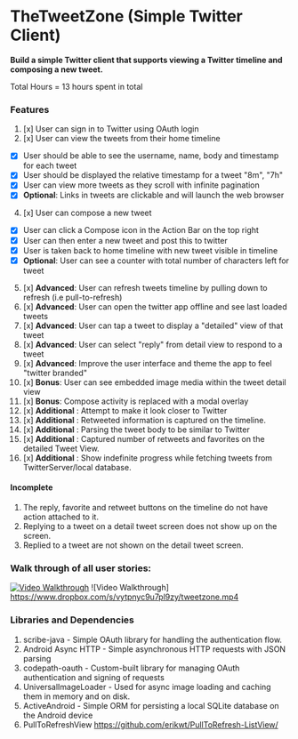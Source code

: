 # TheTweetZone (Simple Twitter Client)

**Build a simple Twitter client that supports viewing a Twitter timeline and composing a new tweet.**

Total Hours = 13 hours spent in total
### Features
1. [x] User can sign in to Twitter using OAuth login
3. [x] User can view the tweets from their home timeline
 * [x] User should be able to see the username, name, body and timestamp for each tweet
 * [x] User should be displayed the relative timestamp for a tweet "8m", "7h"
 * [x] User can view more tweets as they scroll with infinite pagination
 * [x] **Optional**: Links in tweets are clickable and will launch the web browser
4. [x] User can compose a new tweet
 * [x] User can click a Compose icon in the Action Bar on the top right
 * [x] User can then enter a new tweet and post this to twitter
 * [x] User is taken back to home timeline with new tweet visible in timeline
 * [x] **Optional**: User can see a counter with total number of characters left for tweet
5. [x] **Advanced**: User can refresh tweets timeline by pulling down to refresh (i.e pull-to-refresh)
6. [x] **Advanced**: User can open the twitter app offline and see last loaded tweets
7. [x] **Advanced**: User can tap a tweet to display a "detailed" view of that tweet
8. [x] **Advanced**: User can select "reply" from detail view to respond to a tweet
9. [x] **Advanced**: Improve the user interface and theme the app to feel "twitter branded"
10. [x] **Bonus**: User can see embedded image media within the tweet detail view
11. [x] **Bonus**: Compose activity is replaced with a modal overlay
12. [x] **Additional** : Attempt to make it look closer to Twitter
13. [x] **Additional** : Retweeted information is captured on the timeline.
14. [x] **Additional** : Parsing the tweet body to be similar to Twitter
15. [x] **Additional** : Captured number of retweets and favorites on the detailed Tweet View.
16. [x] **Additional** : Show indefinite progress while fetching tweets from TwitterServer/local database.


#### Incomplete
1. The reply, favorite and retweet buttons on the timeline do not have action attached to it.
2. Replying to a tweet on a detail tweet screen does not show up on the screen.
3. Replied to a tweet are not shown on the detail tweet screen.

### Walk through of all user stories:

[![Video Walkthrough](https://raw.github.com/rajab57/TheTweetZone/assets/HomeScreen.png)](https://www.dropbox.com/s/vytpnyc9u7pl9zy/tweetzone.mp4)
![Video Walkthrough] https://www.dropbox.com/s/vytpnyc9u7pl9zy/tweetzone.mp4

### Libraries and Dependencies 
1. scribe-java - Simple OAuth library for handling the authentication flow.
2. Android Async HTTP - Simple asynchronous HTTP requests with JSON parsing
3. codepath-oauth - Custom-built library for managing OAuth authentication and signing of requests
4. UniversalImageLoader - Used for async image loading and caching them in memory and on disk.
5. ActiveAndroid - Simple ORM for persisting a local SQLite database on the Android device
6. PullToRefreshView https://github.com/erikwt/PullToRefresh-ListView/
